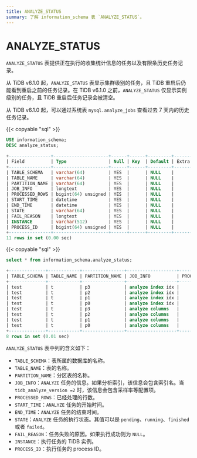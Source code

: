 ```yaml
---
title: ANALYZE_STATUS
summary: 了解 information_schema 表 `ANALYZE_STATUS`。
---
```


# ANALYZE_STATUS

`ANALYZE_STATUS` 表提供正在执行的收集统计信息的任务以及有限条历史任务记录。

从 TiDB v6.1.0 起，`ANALYZE_STATUS` 表显示集群级别的任务，且 TiDB 重启后仍能看到重启之前的任务记录。在 TiDB v6.1.0 之前，`ANALYZE_STATUS` 仅显示实例级别的任务，且 TiDB 重启后任务记录会被清空。

从 TiDB v6.1.0 起，可以通过系统表 `mysql.analyze_jobs` 查看过去 7 天内的历史任务记录。

{{< copyable "sql" >}}

```sql
USE information_schema;
DESC analyze_status;
```

```sql
+----------------+---------------------+------+------+---------+-------+
| Field          | Type                | Null | Key  | Default | Extra |
+----------------+---------------------+------+------+---------+-------+
| TABLE_SCHEMA   | varchar(64)         | YES  |      | NULL    |       |
| TABLE_NAME     | varchar(64)         | YES  |      | NULL    |       |
| PARTITION_NAME | varchar(64)         | YES  |      | NULL    |       |
| JOB_INFO       | longtext            | YES  |      | NULL    |       |
| PROCESSED_ROWS | bigint(64) unsigned | YES  |      | NULL    |       |
| START_TIME     | datetime            | YES  |      | NULL    |       |
| END_TIME       | datetime            | YES  |      | NULL    |       |
| STATE          | varchar(64)         | YES  |      | NULL    |       |
| FAIL_REASON    | longtext            | YES  |      | NULL    |       |
| INSTANCE       | varchar(512)        | YES  |      | NULL    |       |
| PROCESS_ID     | bigint(64) unsigned | YES  |      | NULL    |       |
+----------------+---------------------+------+------+---------+-------+
11 rows in set (0.00 sec)
```

{{< copyable "sql" >}}

```sql
select * from information_schema.analyze_status;
```

```sql
+--------------+------------+----------------+-------------------+----------------+---------------------+---------------------+----------+-------------+----------------+------------+
| TABLE_SCHEMA | TABLE_NAME | PARTITION_NAME | JOB_INFO          | PROCESSED_ROWS | START_TIME          | END_TIME            | STATE    | FAIL_REASON | INSTANCE       | PROCESS_ID |
+--------------+------------+----------------+-------------------+----------------+---------------------+---------------------+----------+-------------+----------------+------------+
| test         | t          | p3             | analyze index idx |              0 | 2022-05-16 21:12:24 | 2022-05-16 21:12:24 | finished | NULL        | 127.0.0.1:4000 |       NULL |
| test         | t          | p2             | analyze index idx |              0 | 2022-05-16 21:12:24 | 2022-05-16 21:12:24 | finished | NULL        | 127.0.0.1:4000 |       NULL |
| test         | t          | p1             | analyze index idx |              1 | 2022-05-16 21:12:24 | 2022-05-16 21:12:24 | finished | NULL        | 127.0.0.1:4000 |       NULL |
| test         | t          | p0             | analyze index idx |              0 | 2022-05-16 21:12:24 | 2022-05-16 21:12:24 | finished | NULL        | 127.0.0.1:4000 |       NULL |
| test         | t          | p3             | analyze columns   |              0 | 2022-05-16 21:12:24 | 2022-05-16 21:12:24 | finished | NULL        | 127.0.0.1:4000 |       NULL |
| test         | t          | p2             | analyze columns   |              0 | 2022-05-16 21:12:24 | 2022-05-16 21:12:24 | finished | NULL        | 127.0.0.1:4000 |       NULL |
| test         | t          | p1             | analyze columns   |              1 | 2022-05-16 21:12:24 | 2022-05-16 21:12:24 | finished | NULL        | 127.0.0.1:4000 |       NULL |
| test         | t          | p0             | analyze columns   |              0 | 2022-05-16 21:12:24 | 2022-05-16 21:12:24 | finished | NULL        | 127.0.0.1:4000 |       NULL |
+--------------+------------+----------------+-------------------+----------------+---------------------+---------------------+----------+-------------+----------------+------------+
8 rows in set (0.01 sec)
```

`ANALYZE_STATUS` 表中列的含义如下：

* `TABLE_SCHEMA`：表所属的数据库的名称。
* `TABLE_NAME`：表的名称。
* `PARTITION_NAME`：分区表的名称。
* `JOB_INFO`：`ANALYZE` 任务的信息。如果分析索引，该信息会包含索引名。当 `tidb_analyze_version =2` 时，该信息会包含采样率等配置项。
* `PROCESSED_ROWS`：已经处理的行数。
* `START_TIME`：`ANALYZE` 任务的开始时间。
* `END_TIME`：`ANALYZE` 任务的结束时间。
* `STATE`：`ANALYZE` 任务的执行状态。其值可以是 `pending`、`running`、`finished` 或者 `failed`。
* `FAIL_REASON`：任务失败的原因。如果执行成功则为 `NULL`。
* `INSTANCE`：执行任务的 TiDB 实例。
* `PROCESS_ID`：执行任务的 process ID。
